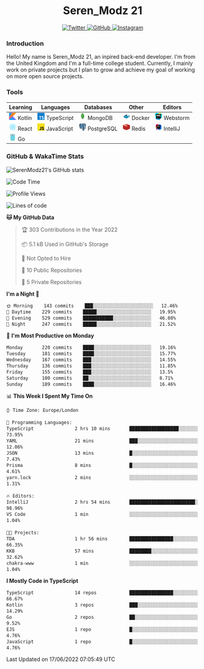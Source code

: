 <div align="center">
  <h1>Seren_Modz 21</h1>
  <a href="https://twitter.com/SerenModz21">
    <img alt="Twitter" src="https://img.shields.io/badge/twitter%20-%231DA1F2.svg?&style=for-the-badge&logo=Twitter&logoColor=white">
  </a>
  <a href="https://github.com/SerenModz21">
    <img alt="GitHub" src="https://img.shields.io/badge/github%20-%23121011.svg?&style=for-the-badge&logo=github&logoColor=white">
  </a>
  <a href="https://www.instagram.com/serenmodz21">
    <img alt="Instagram" src="https://img.shields.io/badge/instagram%20-%23E4405F.svg?&style=for-the-badge&logo=Instagram&logoColor=white">
  </a>
</div>

### Introduction

Hello! My name is Seren_Modz 21, an inpired back-end developer. I'm from the United Kingdom and I'm a full-time college student. Currently, I mainly work on private projects but I plan to grow and achieve my goal of working on more open source projects. 

### Tools

 **Learning**                                        | **Languages**                                               | **Databases**                                               | **Other**                                           | **Editors**                                                  
-----------------------------------------------------|-------------------------------------------------------------|-------------------------------------------------------------|-----------------------------------------------------|--------------------------------------------------------------
 <img width="19px" src="./assets/kotlin.svg"> Kotlin | <img width="19px" src="./assets/typescript.svg"> TypeScript | <img width="19px" src="./assets/mongodb.svg"> MongoDB       | <img width="19px" src="./assets/docker.svg"> Docker | <img width="19px" src="./assets/webstorm.svg"> Webstorm      
 <img width="19px" src="./assets/react.svg"> React   | <img width="19px" src="./assets/javascript.svg"> JavaScript | <img width="19px" src="./assets/postgresql.svg"> PostgreSQL | <img width="19px" src="./assets/redis.svg"> Redis   | <img width="19px" src="./assets/intellij-idea.svg"> IntelliJ
 <img width="19px" src="./assets/go.svg"> Go         |                                                             |                                                             |                                                     |                                                                                                               

### GitHub & WakaTime Stats

![SerenModz21's GitHub stats](https://github-readme-stats.vercel.app/api?username=SerenModz21&show_icons=true&theme=dark)

<!--START_SECTION:waka-->
![Code Time](http://img.shields.io/badge/Code%20Time-1%2C382%20hrs%202%20mins-blue)

![Profile Views](http://img.shields.io/badge/Profile%20Views-5-blue)

![Lines of code](https://img.shields.io/badge/From%20Hello%20World%20I%27ve%20Written-13%20Thousand%20lines%20of%20code-blue)

**🐱 My GitHub Data** 

> 🏆 303 Contributions in the Year 2022
 > 
> 📦 5.1 kB Used in GitHub's Storage 
 > 
> 🚫 Not Opted to Hire
 > 
> 📜 10 Public Repositories 
 > 
> 🔑 5 Private Repositories  
 > 
**I'm a Night 🦉** 

```text
🌞 Morning    143 commits    ███░░░░░░░░░░░░░░░░░░░░░░   12.46% 
🌆 Daytime    229 commits    █████░░░░░░░░░░░░░░░░░░░░   19.95% 
🌃 Evening    529 commits    ███████████░░░░░░░░░░░░░░   46.08% 
🌙 Night      247 commits    █████░░░░░░░░░░░░░░░░░░░░   21.52%

```
📅 **I'm Most Productive on Monday** 

```text
Monday       220 commits    ████░░░░░░░░░░░░░░░░░░░░░   19.16% 
Tuesday      181 commits    ████░░░░░░░░░░░░░░░░░░░░░   15.77% 
Wednesday    167 commits    ███░░░░░░░░░░░░░░░░░░░░░░   14.55% 
Thursday     136 commits    ███░░░░░░░░░░░░░░░░░░░░░░   11.85% 
Friday       155 commits    ███░░░░░░░░░░░░░░░░░░░░░░   13.5% 
Saturday     100 commits    ██░░░░░░░░░░░░░░░░░░░░░░░   8.71% 
Sunday       189 commits    ████░░░░░░░░░░░░░░░░░░░░░   16.46%

```


📊 **This Week I Spent My Time On** 

```text
⌚︎ Time Zone: Europe/London

💬 Programming Languages: 
TypeScript               2 hrs 10 mins       ██████████████████░░░░░░░   73.95% 
YAML                     21 mins             ███░░░░░░░░░░░░░░░░░░░░░░   12.06% 
JSON                     13 mins             █░░░░░░░░░░░░░░░░░░░░░░░░   7.43% 
Prisma                   8 mins              █░░░░░░░░░░░░░░░░░░░░░░░░   4.61% 
yarn.lock                2 mins              ░░░░░░░░░░░░░░░░░░░░░░░░░   1.31%

🔥 Editors: 
IntelliJ                 2 hrs 54 mins       ████████████████████████░   98.96% 
VS Code                  1 min               ░░░░░░░░░░░░░░░░░░░░░░░░░   1.04%

🐱‍💻 Projects: 
TDA                      1 hr 56 mins        ████████████████░░░░░░░░░   66.35% 
KKB                      57 mins             ████████░░░░░░░░░░░░░░░░░   32.62% 
chakra-www               1 min               ░░░░░░░░░░░░░░░░░░░░░░░░░   1.04%

```

**I Mostly Code in TypeScript** 

```text
TypeScript               14 repos            ████████████████░░░░░░░░░   66.67% 
Kotlin                   3 repos             ███░░░░░░░░░░░░░░░░░░░░░░   14.29% 
Go                       2 repos             ██░░░░░░░░░░░░░░░░░░░░░░░   9.52% 
EJS                      1 repo              █░░░░░░░░░░░░░░░░░░░░░░░░   4.76% 
JavaScript               1 repo              █░░░░░░░░░░░░░░░░░░░░░░░░   4.76%

```



 Last Updated on 17/06/2022 07:05:49 UTC
<!--END_SECTION:waka-->
